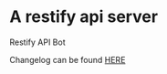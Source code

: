 <!-- markdownlint-disable MD033 -->

# A restify api server

Restify API Bot

Changelog can be found <a href="/CHANGELOG.md">HERE</a>